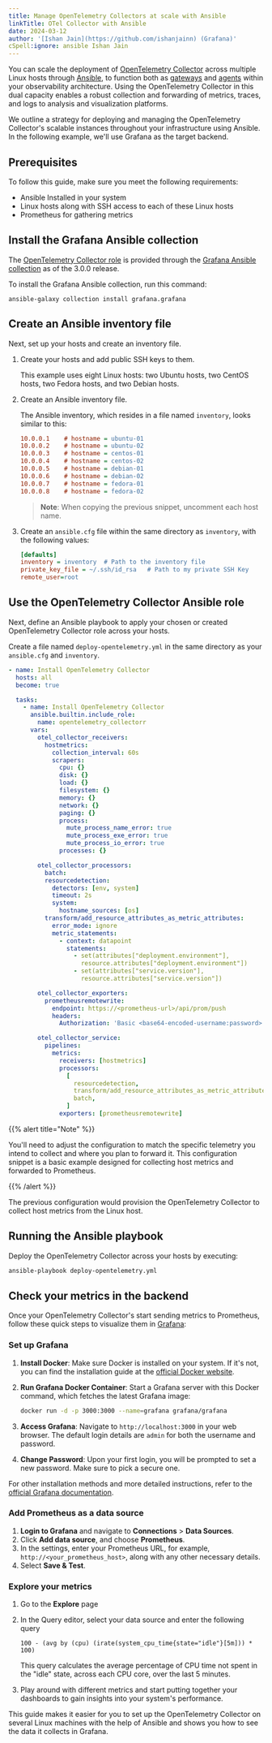 ```yaml
---
title: Manage OpenTelemetry Collectors at scale with Ansible
linkTitle: OTel Collector with Ansible
date: 2024-03-12
author: '[Ishan Jain](https://github.com/ishanjainn) (Grafana)'
cSpell:ignore: ansible Ishan Jain
---
```


You can scale the deployment of
[OpenTelemetry Collector](/docs/collector/deployment/) across multiple
Linux hosts through [Ansible](https://www.ansible.com/), to function both
as [gateways](/docs/collector/deployment/gateway/) and
[agents](/docs/collector/deployment/agent/) within your observability
architecture. Using the OpenTelemetry Collector in this dual capacity
enables a robust collection and forwarding of metrics, traces, and logs to
analysis and visualization platforms.

We outline a strategy for deploying and managing the OpenTelemetry
Collector's scalable instances throughout your infrastructure using Ansible.
In the following example, we'll use Grafana as the target backend.

## Prerequisites

To follow this guide, make sure you meet the following requirements:

- Ansible Installed in your system
- Linux hosts along with SSH access to each of these Linux hosts
- Prometheus for gathering metrics

## Install the Grafana Ansible collection

The
[OpenTelemetry Collector role](https://github.com/grafana/grafana-ansible-collection/tree/main/roles/opentelemetry_collector)
is provided through the
[Grafana Ansible collection](https://docs.ansible.com/ansible/latest/collections/grafana/grafana/)
as of the 3.0.0 release.

To install the Grafana Ansible collection, run this command:

```shell
ansible-galaxy collection install grafana.grafana
```

## Create an Ansible inventory file

Next, set up your hosts and create an inventory file.

1. Create your hosts and add public SSH keys to them.

   This example uses eight Linux hosts: two Ubuntu hosts, two CentOS hosts, two
   Fedora hosts, and two Debian hosts.

2. Create an Ansible inventory file.

   The Ansible inventory, which resides in a file named `inventory`, looks
   similar to this:

   ```ini
   10.0.0.1    # hostname = ubuntu-01
   10.0.0.2    # hostname = ubuntu-02
   10.0.0.3    # hostname = centos-01
   10.0.0.4    # hostname = centos-02
   10.0.0.5    # hostname = debian-01
   10.0.0.6    # hostname = debian-02
   10.0.0.7    # hostname = fedora-01
   10.0.0.8    # hostname = fedora-02
   ```

   > **Note**: When copying the previous snippet, uncomment each host name.

3. Create an `ansible.cfg` file within the same directory as `inventory`, with
   the following values:

   ```cfg
   [defaults]
   inventory = inventory  # Path to the inventory file
   private_key_file = ~/.ssh/id_rsa   # Path to my private SSH Key
   remote_user=root
   ```

## Use the OpenTelemetry Collector Ansible role

Next, define an Ansible playbook to apply your chosen or created
OpenTelemetry Collector role across your hosts.

Create a file named `deploy-opentelemetry.yml` in the same directory as your
`ansible.cfg` and `inventory`.

```yaml
- name: Install OpenTelemetry Collector
  hosts: all
  become: true

  tasks:
    - name: Install OpenTelemetry Collector
      ansible.builtin.include_role:
        name: opentelemetry_collectorr
      vars:
        otel_collector_receivers:
          hostmetrics:
            collection_interval: 60s
            scrapers:
              cpu: {}
              disk: {}
              load: {}
              filesystem: {}
              memory: {}
              network: {}
              paging: {}
              process:
                mute_process_name_error: true
                mute_process_exe_error: true
                mute_process_io_error: true
              processes: {}

        otel_collector_processors:
          batch:
          resourcedetection:
            detectors: [env, system]
            timeout: 2s
            system:
              hostname_sources: [os]
          transform/add_resource_attributes_as_metric_attributes:
            error_mode: ignore
            metric_statements:
              - context: datapoint
                statements:
                  - set(attributes["deployment.environment"],
                    resource.attributes["deployment.environment"])
                  - set(attributes["service.version"],
                    resource.attributes["service.version"])

        otel_collector_exporters:
          prometheusremotewrite:
            endpoint: https://<prometheus-url>/api/prom/push
            headers:
              Authorization: 'Basic <base64-encoded-username:password>'

        otel_collector_service:
          pipelines:
            metrics:
              receivers: [hostmetrics]
              processors:
                [
                  resourcedetection,
                  transform/add_resource_attributes_as_metric_attributes,
                  batch,
                ]
              exporters: [prometheusremotewrite]
```

{{% alert title="Note" %}}

You'll need to adjust the configuration to match the specific telemetry you
intend to collect and where you plan to forward it. This configuration snippet
is a basic example designed for collecting host metrics and forwarded to
Prometheus.

{{% /alert %}}

The previous configuration would provision the OpenTelemetry Collector to
collect host metrics from the Linux host.

## Running the Ansible playbook

Deploy the OpenTelemetry Collector across your hosts by executing:

```sh
ansible-playbook deploy-opentelemetry.yml
```

## Check your metrics in the backend

Once your OpenTelemetry Collector's start sending metrics to Prometheus, follow
these quick steps to visualize them in [Grafana](https://grafana.com/):

### Set up Grafana

1. **Install Docker**: Make sure Docker is installed on your system. If it's
   not, you can find the installation guide at the
   [official Docker website](https://docs.docker.com/get-docker/).

2. **Run Grafana Docker Container**: Start a Grafana server with this Docker
   command, which fetches the latest Grafana image:

   ```sh
   docker run -d -p 3000:3000 --name=grafana grafana/grafana
   ```

3. **Access Grafana**: Navigate to `http://localhost:3000` in your web browser.
   The default login details are `admin` for both the username and password.

4. **Change Password**: Upon your first login, you will be prompted to set a new
   password. Make sure to pick a secure one.

For other installation methods and more detailed instructions, refer to the
[official Grafana documentation](https://grafana.com/docs/grafana/latest/installation/).

### Add Prometheus as a data source

1. **Login to Grafana** and navigate to **Connections** > **Data Sources**.
2. Click **Add data source**, and choose **Prometheus**.
3. In the settings, enter your Prometheus URL, for example,
   `http://<your_prometheus_host>`, along with any other necessary details.
4. Select **Save & Test**.

### Explore your metrics

1. Go to the **Explore** page
2. In the Query editor, select your data source and enter the following
   query

   ```PromQL
   100 - (avg by (cpu) (irate(system_cpu_time{state="idle"}[5m])) * 100)
   ```

   This query calculates the average percentage of CPU time not spent in the
   "idle" state, across each CPU core, over the last 5 minutes.

3. Play around with different metrics and start putting together your dashboards
   to gain insights into your system's performance.

This guide makes it easier for you to set up the OpenTelemetry Collector on
several Linux machines with the help of Ansible and shows you how to see the
data it collects in Grafana.
